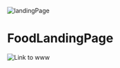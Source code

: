 ![landingPage](https://user-images.githubusercontent.com/17293256/130595535-e714420c-1721-46d0-b0e2-962f48ddcabd.PNG)
# FoodLandingPage

![Link to www](https://goblin306.github.io/FoodLandingPage/)
